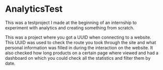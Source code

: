 # AnalyticsTest
This was a testproject I made at the beginning of an internship to experiment with analytics and creating something from scratch.

This was a project where you got a UUID when connecting to a website. This UUID was used to check the route you took through the site and what personal information was filled in during the interaction on the website. It also checked how long products on a certain page where viewed and had a dashboard on which you could check all the statistics and filter them by date.
